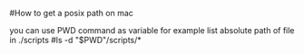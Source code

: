 #How to get a posix path on mac
 
you can use PWD command as variable 
for example list absolute path of file in ./scripts
#ls -d "$PWD"/scripts/*